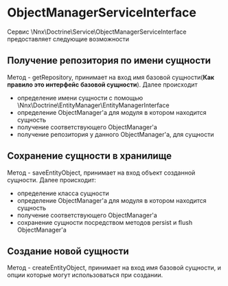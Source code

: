 # ObjectManagerServiceInterface

Сервис \Nnx\Doctrine\Service\ObjectManagerServiceInterface предоставляет следующие возможности

## Получение репозитория по имени сущности

Метод - getRepository, принимает на вход имя базовой сущности(**Как правило это интерфейс базовой сущности**). Далее происходит 

- определение имени сущности с помощью \Nnx\Doctrine\EntityManager\EntityManagerInterface
- определение ObjectManager'a для модуля в котором находится сущность 
- получение соответствующего ObjectManager'a
- получение репозитория у данного ObjectManager'a, для сущности

## Сохранение сущности в хранилище

Метод - saveEntityObject, принимает на вход объект созданной сущности. Далее происходит:

- определение класса сущности
- определение ObjectManager'a для модуля в котором находится сущность 
- получение соответствующего ObjectManager'a
- сохранение сущности посредством методов persist и flush ObjectManager'a

## Создание новой сущности 

Метод - createEntityObject, принимает на вход имя базовой сущности, и опции которые могут использоваться при создании.


